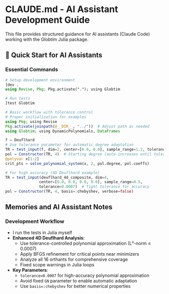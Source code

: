 # CLAUDE.md - AI Assistant Development Guide

This file provides structured guidance for AI assistants (Claude Code) working with the Globtim Julia package.

## 🚀 Quick Start for AI Assistants

### Essential Commands
```julia
# Setup development environment
]dev .
using Revise, Pkg; Pkg.activate("."); using Globtim

# Run tests
]test Globtim

# Basic workflow with tolerance control
# Proper initialization for examples
using Pkg; using Revise 
Pkg.activate(joinpath(@__DIR__, "../"))  # Adjust path as needed
using Globtim; using DynamicPolynomials, DataFrames

f = Deuflhard
# Use tolerance parameter for automatic degree adaptation
TR = test_input(f, dim=2, center=[0.0, 0.0], sample_range=1.2, tolerance=0.001)
pol = Constructor(TR, 4)  # Starting degree (auto-increases until tolerance met)
@polyvar x[1:2]
crit_pts = solve_polynomial_system(x, 2, pol.degree, pol.coeffs)

# For high accuracy (4D Deuflhard example)
TR = test_input(deuflhard_4d_composite, dim=4, 
               center=[0.0, 0.0, 0.0, 0.0], sample_range=0.5,
               tolerance=0.0007)  # Tight tolerance for accuracy
pol = Constructor(TR, 4, basis=:chebyshev, verbose=false)
```

## Memories and AI Assistant Notes

### Development Workflow
- I run the tests in Julia myself
- **Enhanced 4D Deuflhard Analysis**: 
  - Use tolerance-controlled polynomial approximation (L²-norm ≤ 0.0007)
  - Apply BFGS refinement for critical points near minimizers
  - Analyze all 16 orthants for comprehensive coverage
  - Fixed scope warnings in Julia loops
- **Key Parameters**:
  - `tolerance=0.0007` for high-accuracy polynomial approximation
  - Avoid fixed `GN` parameter to enable automatic adaptation
  - Use `basis=:chebyshev` for better numerical properties 